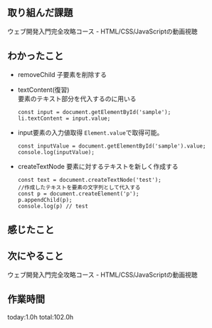 ## 取り組んだ課題
ウェブ開発入門完全攻略コース - HTML/CSS/JavaScriptの動画視聴
## わかったこと
 * removeChild
   子要素を削除する
 * textContent(復習)   
   要素のテキスト部分を代入するのに用いる   
   ```
   const input = document.getElementById('sample');
   li.textContent = input.value;
   ```
  * input要素の入力値取得
    `Element.value`で取得可能。
    ```
    const inputValue = document.getElementById('sample').value;
    console.log(inputValue);
    ```

* createTextNode
  要素に対するテキストを新しく作成する
  ```
  const text = document.createTextNode('test');
  //作成したテキストを要素の文字列として代入する
  const p = document.createElement('p');
  p.appendChild(p);
  console.log(p) // test
  ``` 

## 感じたこと
## 次にやること 
ウェブ開発入門完全攻略コース - HTML/CSS/JavaScriptの動画視聴
## 作業時間
 today:1.0h
 total:102.0h
